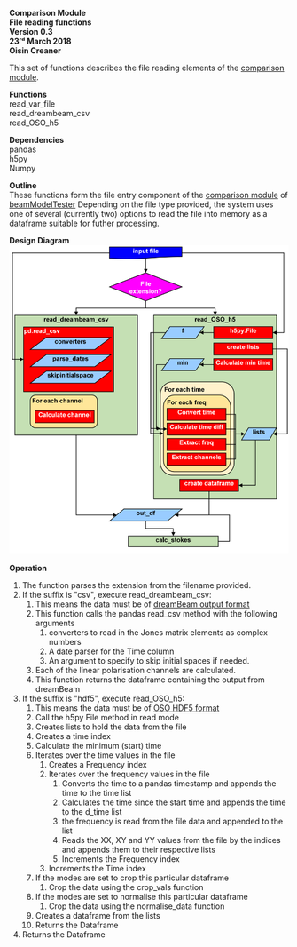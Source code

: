 **Comparison Module \
File reading functions\
Version 0.3\
23ʳᵈ March 2018\
Oisin Creaner**

This set of functions describes the file reading elements of the [comparison module](/comparison_module/Comparison_Module.md).

**Functions**\
read_var_file\
read_dreambeam_csv\
read_OSO_h5

**Dependencies**\
pandas\
h5py\
Numpy

**Outline**\
These functions form the file entry component of the 
[comparison module](/comparison_module/Comparison_Module.md) of 
[beamModelTester](/README.md)
Depending on the file type provided, the system uses one of several (currently two) options
to read the file into memory as a dataframe suitable for futher processing.

**Design Diagram**\
![Design Diagram](/images/comparison_module_read_functions_fig1_v3.PNG)

**Operation**

1.  The function parses the extension from the filename provided.
2.  If the suffix is "csv", execute read_dreambeam_csv:
    1.  This means the data must be of [dreamBeam output format](/data_descriptions/DreamBeam_Source_data_description.md)
    2.  This function calls the pandas read_csv method with the following arguments
        1.  converters to read in the Jones matrix elements as complex numbers
        2.  A date parser for the Time column
        3.  An argument to specify to skip initial spaces if needed.
    3.  Each of the linear polarisation channels are calculated.
    4.  This function returns the dataframe containing the output from dreamBeam
3.  If the suffix is "hdf5", execute read_OSO_h5:
    1.  This means the data must be of [OSO HDF5 format](/data_descriptions/OSO_HDF5.md)
    2.  Call the h5py File method in read mode
    3.  Creates lists to hold the data from the file
    4.  Creates a time index
    5.  Calculate the minimum (start) time
    6.  Iterates over the time values in the file
        1.  Creates a Frequency index
        2.  Iterates over the frequency values in the file
            1.  Converts the time to a pandas timestamp and appends the time to the time list
            2.  Calculates the time since the start time and appends the time to the d_time list
            3.  the frequency is read from the file data and appended to the list
            4.  Reads the XX, XY and YY values from the file by the indices and appends them to their respective lists
            5.  Increments the Frequency index
        3.  Increments the Time index
    7.  If the modes are set to crop this particular dataframe
        1.  Crop the data using the crop_vals function
    8.  If the modes are set to normalise this particular dataframe
        1.  Crop the data using the normalise_data function
    9.  Creates a dataframe from the lists
    10. Returns the Dataframe
4. Returns the Dataframe
